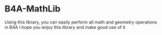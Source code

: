 # B4A-MathLib
Using this library, you can easily perform all math and geometry operations in B4A I hope you enjoy this library and make good use of it
